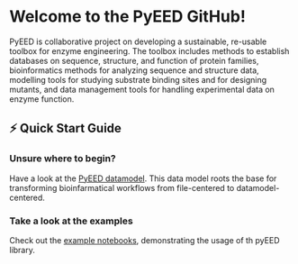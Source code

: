 # Welcome to the PyEED GitHub!

PyEED is collaborative project on developing a sustainable, re-usable toolbox for enzyme engineering. The toolbox includes methods to establish databases on sequence, structure, and function of protein families, bioinformatics methods for analyzing sequence and structure data, modelling tools for studying substrate binding sites and for designing mutants, and data management tools for handling experimental data on enzyme function.

## ⚡️ Quick Start Guide

### Unsure where to begin?

Have a look at the [PyEED datamodel](https://github.com/PyEED/pyeed/blob/main/specifications/data_model.md). This data model roots the base for transforming bioinfarmatical workflows from file-centered to datamodel-centered.


### Take a look at the examples

Check out the [example notebooks](https://github.com/PyEED/pyeed/blob/main/examples/), demonstrating the usage of th pyEED library.
